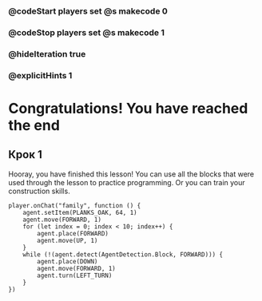 ### @codeStart players set @s makecode 0
### @codeStop players set @s makecode 1

### @hideIteration true 
### @explicitHints 1


# Congratulations! You have reached the end

## Крок 1
Hooray, you have finished this lesson! You can use all the blocks that were used through the lesson to practice programming. Or you can train your construction skills.

```ghost
player.onChat("family", function () {
    agent.setItem(PLANKS_OAK, 64, 1)
    agent.move(FORWARD, 1)
    for (let index = 0; index < 10; index++) {
        agent.place(FORWARD)
        agent.move(UP, 1)
    }
    while (!(agent.detect(AgentDetection.Block, FORWARD))) {
        agent.place(DOWN)
        agent.move(FORWARD, 1)
        agent.turn(LEFT_TURN)
    }
})

``` 
